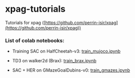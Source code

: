 # xpag-tutorials
Tutorials for xpag ([https://github.com/perrin-isir/xpag](https://github.com/perrin-isir/xpag))

### List of colab notebooks:

- Training SAC on HalfCheetah-v3: [train_mujoco.ipynb](https://colab.research.google.com/github/perrin-isir/xpag-tutorials/blob/main/train_mujoco.ipynb)

- TD3 on walker2d (Brax): [train_brax.ipynb](https://colab.research.google.com/github/perrin-isir/xpag-tutorials/blob/main/train_brax.ipynb)

- SAC + HER on GMazeGoalDubins-v0: [train_gmazes.ipynb](https://colab.research.google.com/github/perrin-isir/xpag-tutorials/blob/main/train_gmazes.ipynb)

